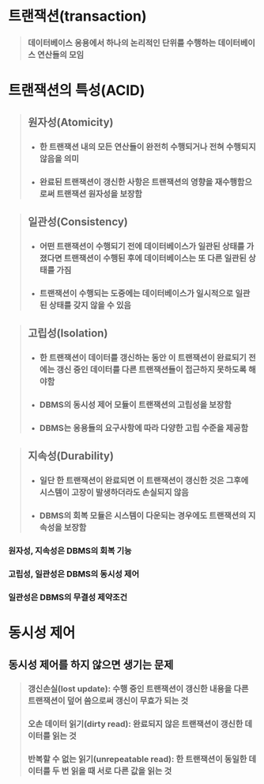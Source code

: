 # 트랜잭션(transaction)
> ### 데이터베이스 응용에서 하나의 논리적인 단위를 수행하는 데이터베이스 연산들의 모임

# 트랜잭션의 특성(ACID)
> ## 원자성(Atomicity)
> + ### 한 트랜잭션 내의 모든 연산들이 완전히 수행되거나 전혀 수행되지 않음을 의미
> * ### 완료된 트랜잭션이 갱신한 사항은 트랜잭션의 영향을 재수행함으로써 트랜잭션 원자성을 보장함

> ## 일관성(Consistency)
> + ### 어떤 트랜잭션이 수행되기 전에 데이터베이스가 일관된 상태를 가졌다면 트랜잭션이 수행된 후에 데이터베이스는 또 다른 일관된 상태를 가짐
> * ### 트랜잭션이 수행되는 도중에는 데이터베이스가 일시적으로 일관된 상태를 갖지 않을 수 있음

> ## 고립성(Isolation)
> + ### 한 트랜잭션이 데이터를 갱신하는 동안 이 트랜잭션이 완료되기 전에는 갱신 중인 데이터를 다른 트랜잭션들이 접근하지 못하도록 해야함
> * ### DBMS의 동시성 제어 모듈이 트랜잭션의 고립성을 보장함
> - ### DBMS는 응용들의 요구사항에 따라 다양한 고립 수준을 제공함

> ## 지속성(Durability)
> + ### 일단 한 트랜잭션이 완료되면 이 트랜잭션이 갱신한 것은 그후에 시스템이 고장이 발생하더라도 손실되지 않음
> * ### DBMS의 회복 모듈은 시스템이 다운되는 경우에도 트랜잭션의 지속성을 보장함

### 원자성, 지속성은 DBMS의 회복 기능
### 고립성, 일관성은 DBMS의 동시성 제어
### 일관성은 DBMS의 무결성 제약조건

# 동시성 제어

## 동시성 제어를 하지 않으면 생기는 문제
> ### 갱신손실(lost update): 수행 중인 트랜잭션이 갱신한 내용을 다른 트랜잭션이 덮어 씀으로써 갱신이 무효가 되는 것
> ### 오손 데이터 읽기(dirty read): 완료되지 않은 트랜잭션이 갱신한 데이터를 읽는 것
> ### 반복할 수 없는 읽기(unrepeatable read): 한 트랜잭션이 동일한 데이터를 두 번 읽을 때 서로 다른 값을 읽는 것
